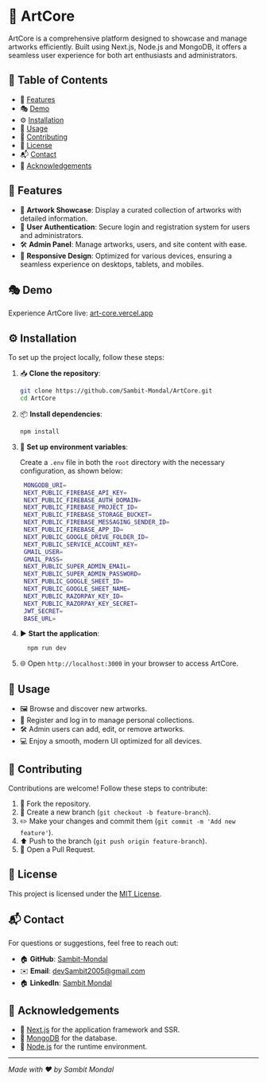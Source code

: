 # 🎨 ArtCore

ArtCore is a comprehensive platform designed to showcase and manage artworks efficiently. Built using Next.js, Node.js and MongoDB, it offers a seamless user experience for both art enthusiasts and administrators.

## 📌 Table of Contents

- 🚀 [Features](#features)
- 🎭 [Demo](#demo)
- ⚙️ [Installation](#installation)
- 📖 [Usage](#usage)
- 🤝 [Contributing](#contributing)
- 📜 [License](#license)
- 📬 [Contact](#contact)
- 🙌 [Acknowledgements](#acknowledgements)

## 🚀 Features

- 🎨 **Artwork Showcase**: Display a curated collection of artworks with detailed information.
- 🔐 **User Authentication**: Secure login and registration system for users and administrators.
- 🛠 **Admin Panel**: Manage artworks, users, and site content with ease.
- 📱 **Responsive Design**: Optimized for various devices, ensuring a seamless experience on desktops, tablets, and mobiles.

## 🎭 Demo

Experience ArtCore live: [art-core.vercel.app](https://art-core.vercel.app)

## ⚙️ Installation

To set up the project locally, follow these steps:

1. 📥 **Clone the repository**:

   ```bash
   git clone https://github.com/Sambit-Mondal/ArtCore.git
   cd ArtCore
   ```

2. 📦 **Install dependencies**:

   ```bash
   npm install
   ```

3. 🔧 **Set up environment variables**:

   Create a `.env` file in both the `root` directory with the necessary configuration, as shown below:

   ```bash
    MONGODB_URI=
    NEXT_PUBLIC_FIREBASE_API_KEY=
    NEXT_PUBLIC_FIREBASE_AUTH_DOMAIN=
    NEXT_PUBLIC_FIREBASE_PROJECT_ID=
    NEXT_PUBLIC_FIREBASE_STORAGE_BUCKET=
    NEXT_PUBLIC_FIREBASE_MESSAGING_SENDER_ID=
    NEXT_PUBLIC_FIREBASE_APP_ID=
    NEXT_PUBLIC_GOOGLE_DRIVE_FOLDER_ID=
    NEXT_PUBLIC_SERVICE_ACCOUNT_KEY=
    GMAIL_USER=
    GMAIL_PASS=
    NEXT_PUBLIC_SUPER_ADMIN_EMAIL=
    NEXT_PUBLIC_SUPER_ADMIN_PASSWORD=
    NEXT_PUBLIC_GOOGLE_SHEET_ID=
    NEXT_PUBLIC_GOOGLE_SHEET_NAME=
    NEXT_PUBLIC_RAZORPAY_KEY_ID=
    NEXT_PUBLIC_RAZORPAY_KEY_SECRET=
    JWT_SECRET=
    BASE_URL=
   ```

5. ▶️ **Start the application**:

   ```bash
     npm run dev
   ```

6. 🌐 Open `http://localhost:3000` in your browser to access ArtCore.

## 📖 Usage

- 🖼 Browse and discover new artworks.
- 📝 Register and log in to manage personal collections.
- 🛠 Admin users can add, edit, or remove artworks.
- 💻 Enjoy a smooth, modern UI optimized for all devices.

## 🤝 Contributing

Contributions are welcome! Follow these steps to contribute:

1. 🍴 Fork the repository.
2. 🌿 Create a new branch (`git checkout -b feature-branch`).
3. ✏️ Make your changes and commit them (`git commit -m 'Add new feature'`).
4. ⬆️ Push to the branch (`git push origin feature-branch`).
5. 🔁 Open a Pull Request.

## 📜 License

This project is licensed under the [MIT License](LICENSE).

## 📬 Contact

For questions or suggestions, feel free to reach out:
- 🏠 **GitHub**: [Sambit-Mondal](https://github.com/Sambit-Mondal)
- ✉️ **Email**: [devSambit2005@gmail.com](mailto:devSambit2005@gmail.com)
- 🏠 **LinkedIn**: [Sambit Mondal](https://linkedin.com/in/sambitm02)

## 🙌 Acknowledgements

- 💙 [Next.js](https://nextjs.org/) for the application framework and SSR.
- 🍃 [MongoDB](https://www.mongodb.com/) for the database.
- 🚀 [Node.js](https://nodejs.org/) for the runtime environment.

---

_Made with ❤️ by Sambit Mondal_
